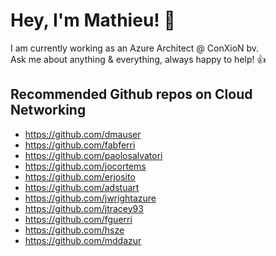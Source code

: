 # Hey, I'm Mathieu! 👋

I am currently working as an Azure Architect @ ConXioN bv.\
Ask me about anything & everything, always happy to help! 👍


## Recommended Github repos on Cloud Networking

* https://github.com/dmauser
* https://github.com/fabferri
* https://github.com/paolosalvatori
* https://github.com/jocortems
* https://github.com/erjosito
* https://github.com/adstuart
* https://github.com/jwrightazure
* https://github.com/jtracey93
* https://github.com/fguerri
* https://github.com/hsze
* https://github.com/mddazur
